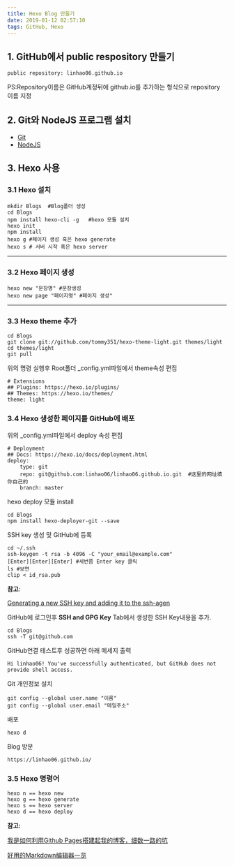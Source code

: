 ```yaml
---
title: Hexo Blog 만들기
date: 2019-01-12 02:57:10
tags: GitHub, Hexo
---
```


## 1. GitHub에서 public respository 만들기  ##

    public repository: linhao06.github.io

PS:Repository이름은  GitHub계정뒤에 github.io를 추가하는 형식으로 repository 이름 지정

## 2. Git와 NodeJS 프로그램 설치 ##

- [Git](https://git-scm.com/downloads "Git")
- [NodeJS](https://nodejs.org/en/ "NodeJS")

## 3. Hexo 사용 ##

### 3.1 Hexo 설치 ###

	mkdir Blogs  #Blog폴더 생성
	cd Blogs
	npm install hexo-cli -g   #hexo 모듈 설치
	hexo init
	npm install
	hexo g #페이지 생성 혹은 hexo generate
	hexo s # 서버 시작 혹은 hexo server

----------

### 3.2 Hexo 페이지 생성 ###

	hexo new "문장명" #문장생성
	hexo new page "페이지명" #페이지 생성"

----------

### 3.3 Hexo theme 추가  ###
 
	cd Blogs
	git clone git://github.com/tommy351/hexo-theme-light.git themes/light
	cd themes/light
	git pull

위의 명령 실행후 Root폴더 _config.yml파일에서 theme속성 편집

	# Extensions
	## Plugins: https://hexo.io/plugins/
	## Themes: https://hexo.io/themes/
	theme: light

### 3.4 Hexo 생성한 페이지를 GitHub에 배포  ###

위의 _config.yml파일에서 deploy 속성 편집

	# Deployment
	## Docs: https://hexo.io/docs/deployment.html
	deploy:
	    type: git
	    repo: git@github.com:linhao06/linhao06.github.io.git  #这里的网址填你自己的
	    branch: master   


hexo deploy 모듈 install

	cd Blogs
	npm install hexo-deployer-git --save   

SSH key 생성 및 GitHub에 등록 

	cd ~/.ssh
	ssh-keygen -t rsa -b 4096 -C "your_email@example.com"
	[Enter][Enter][Enter] #세번쯤 Enter key 클릭
	ls #보면 
	clip < id_rsa.pub

**참고**:

[Generating a new SSH key and adding it to the ssh-agen](https://help.github.com/articles/generating-a-new-ssh-key-and-adding-it-to-the-ssh-agent/ "Generating a new SSH key and adding it to the ssh-agent")

GitHub에 로그인후 **SSH and GPG Key** Tab에서 생성한 SSH Key내용을 추가.

	cd Blogs
	ssh -T git@github.com

GitHub연결 테스트후 성공하면 아래 메세지 출력

	Hi linhao06! You've successfully authenticated, but GitHub does not provide shell access.

Git 개인정보 설치

	git config --global user.name "이름"
	git config --global user.email "메일주소"

배포 

	hexo d

Blog 방문

	https://linhao06.github.io/

### 3.5 Hexo 명령어  ###

	hexo n == hexo new
	hexo g == hexo generate
	hexo s == hexo server
	hexo d == hexo deploy


**참고:**

[我是如何利用Github Pages搭建起我的博客，细数一路的坑](https://www.cnblogs.com/jackyroc/p/7681938.html "我是如何利用Github Pages搭建起我的博客，细数一路的坑")

[好用的Markdown编辑器一览](https://www.williamlong.info/archives/4319.html "好用的Markdown编辑器一览")

<!--stackedit_data:
eyJoaXN0b3J5IjpbMTYyNTU5NTg2NF19
-->